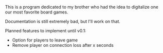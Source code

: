 This is a program dedicated to my brother who had the idea to digitalize one our most favorite board games.

Documentation is still extremely bad, but I'll work on that.

Planned features to implement until v0.1:

- Option for players to leave game
- Remove player on connection loss after x seconds
